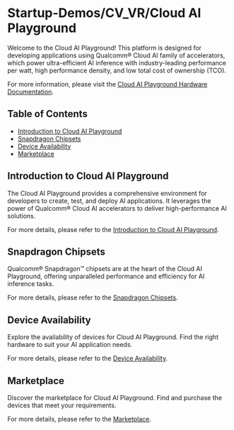 # Startup-Demos/CV_VR/Cloud AI Playground

Welcome to the Cloud AI Playground! This platform is designed for developing applications using Qualcomm® Cloud AI family of accelerators, which power ultra-efficient AI inference with industry-leading performance per watt, high performance density, and low total cost of ownership (TCO).

For more information, please visit the [Cloud AI Playground Hardware Documentation](../../Hardware/Cloud%20AI%20Playground.md).

## Table of Contents

- [Introduction to Cloud AI Playground](#introduction-to-cloud-ai-playground)
- [Snapdragon Chipsets](#snapdragon-chipsets)
- [Device Availability](#device-availability)
- [Marketplace](#marketplace)

## Introduction to Cloud AI Playground

The Cloud AI Playground provides a comprehensive environment for developers to create, test, and deploy AI applications. It leverages the power of Qualcomm® Cloud AI accelerators to deliver high-performance AI solutions.

For more details, please refer to the [Introduction to Cloud AI Playground](../../Hardware/Cloud%20AI%20Playground.md#introduction-to-cloud-ai-playground).

## Snapdragon Chipsets

Qualcomm® Snapdragon™ chipsets are at the heart of the Cloud AI Playground, offering unparalleled performance and efficiency for AI inference tasks.

For more details, please refer to the [Snapdragon Chipsets](../../Hardware/Cloud%20AI%20Playground.md#snapdragon-chipsets).

## Device Availability

Explore the availability of devices for Cloud AI Playground. Find the right hardware to suit your AI application needs.

For more details, please refer to the [Device Availability](../../Hardware/Cloud%20AI%20Playground.md#device-availability).

## Marketplace

Discover the marketplace for Cloud AI Playground. Find and purchase the devices that meet your requirements.

For more details, please refer to the [Marketplace](../../Hardware/Cloud%20AI%20Playground.md#marketplace).
